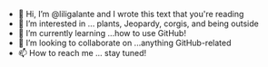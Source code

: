- 👋 Hi, I’m @liligalante and I wrote this text that you're reading 
- 👀 I’m interested in ... plants, Jeopardy, corgis, and being outside
- 🌱 I’m currently learning ...how to use GitHub!
- 💞️ I’m looking to collaborate on ...anything GitHub-related
- 📫 How to reach me ... stay tuned!

<!---
liligalante/liligalante is a ✨ special ✨ repository because its `README.md` (this file) appears on your GitHub profile.
You can click the Preview link to take a look at your changes.
--->
